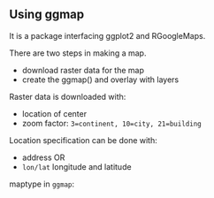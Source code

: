 ## Using ggmap 

It is a package interfacing ggplot2 and RGoogleMaps.

There are two steps in making a map.
+ download raster data for the map
+ create the ggmap() and overlay with layers 



Raster data is downloaded with:
* location of center 
* zoom factor: `3=continent, 10=city, 21=building`

Location specification can be done with:
* address OR
* `lon/lat` longitude and latitude 


maptype in `ggmap`:
  
